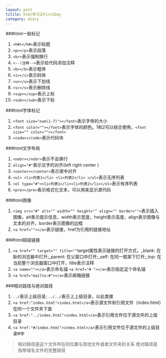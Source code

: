 ```yaml
---
layout: post
titile: html学习之FirstDay
category: diary
---
```


###html一般标记

1. `<h#></h#>`表示标题
2. `<p></p>`表示段落
3. `<br>`表示强制换行
4. `<--!注释-->`表示给代码添加注释
5. `<b></b>`表示粗体
6. `<i></i>`表示斜体
7. `<u></u>`表示下划线
8. `<s></s>`表示删除线
9. `<sup></sup>`表示上标
10. `<sub></sub>`表示下标

###html字体标记

1. `<font size="num(1-7)"></font>`表示字体的大小
2. `<font color=""></font>`表示字体的颜色。1和2可以结合使用，`<font size="" color=""></font>`
3. `<code></code>`表示代码块

###html文字布局

1. `<nobr></nobr>`表示不会换行
2. `align="#"`表示文字的对齐(left right center )
3. `<center></center>`表示居中对齐
4. `<ul> <li>列表1</li> <li>列表2</li> </ul>`表示无序列表
5. `<ol type="#"><li>列表1</li><li>列表2</li></ol>`表示有序列表
6. `<pre></pre>`表示格式化文本，可以用来显示源代码

###html图像
1. `<img src="#" alt="" width="" height="" align="" border="">`表示插入图像，alt表示提示信息，width表示宽度，height表示高度，align表示图像与文本的对齐，border表示图像的边框
2. `<a href=""></a>`表示链接，href为引用的链接地址

###html超级链接
1. `<a href="" target="" title=""`target属性表示链接的打开方式，_blank: 在新的浏览器中打开;_parent: 在父窗口中打开;_self: 在同一框架下打开;_top: 在当前整个浏览器窗口中打开，title表示注释
2. `<a name=""></a>`表示命名锚
`<a href="# "></a>`表示指定这个命名锚
3. `<a href="mailto:#"></a>`表示邮箱链接


###相对路径与绝对路径
1. `../`表示上级目录;
`../../`表示上上级目录，以此类推
2. `<a href:"index.html">index.html</a>`表示源文件和引用文件（index.html）在同一个文件夹下面
3. `<a href:"../index.html">index.html</a>`表示引用文件位于源文件的上级目录
4. `<a href:"#/index.html">index.html</a>`表示引用文件位于源文件的上级目录#中

>相对路径是这个文件所在的位置与其他文件或者文件夹的关系
绝对路径是指带域名文件的完整路径
